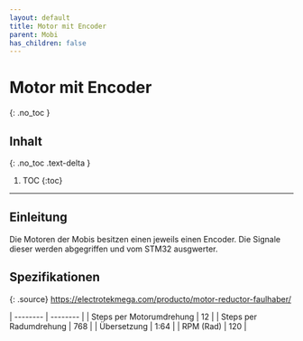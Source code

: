 ```yaml
---
layout: default
title: Motor mit Encoder
parent: Mobi
has_children: false
---
```


# Motor mit Encoder
{: .no_toc }

## Inhalt
{: .no_toc .text-delta }

1. TOC
{:toc}

---

## Einleitung

Die Motoren der Mobis besitzen einen jeweils einen Encoder. Die Signale dieser werden abgegriffen und vom STM32 ausgwerter.

## Spezifikationen

{: .source}
<https://electrotekmega.com/producto/motor-reductor-faulhaber/>

| -------- | -------- |
| Steps per Motorumdrehung | 12 |
| Steps per Radumdrehung | 768 |
| Übersetzung | 1:64 |
| RPM (Rad) | 120 |
